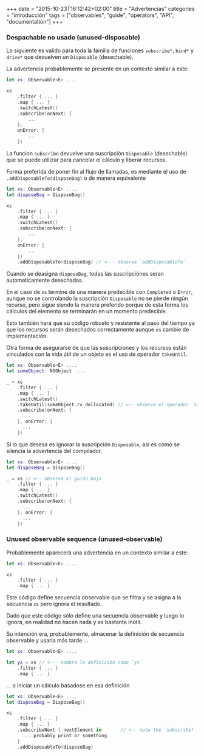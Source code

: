 +++
date = "2015-10-23T16:12:42+02:00"
title = "Advertencias"
categories = "introducción"
tags = ["observables", "guide", "operators", "API", "documentation"]
+++

### <a name="unused-disposable"></a>Despachable no usado (unused-disposable)

Lo siguiente es valido para toda la familia de funciones `subscribe*`, `bind*` y `drive*` que devuelven un `Disposable` (desechable).

La advertencia probablemente se presente en un contexto similar a este:

```Swift
let xs: Observable<E> ....

xs
    .filter { ... }
    .map { ... }
    .switchLatest()
    .subscribe(onNext: {
        ...
    }, 
    onError: {
        ...
    })  
```

La funcion `subscribe` devuelve una suscripción `Disposable` (desechable) que se puede utilizar para cancelar el cálculo y liberar recursos.

Forma preferida de poner fin al flujo de llamadas, es mediante el uso de `.addDisposableTo(disposeBag)` o de manera equivalente

```Swift
let xs: Observable<E> ....
let disposeBag = DisposeBag()

xs
    .filter { ... }
    .map { ... }
    .switchLatest()
    .subscribe(onNext: {
        ...
    }, 
    onError: {
        ...
    })
    .addDisposableTo(disposeBag) // <--- observe `addDisposableTo`
```

Cuando se deasigna `disposeBag`, todas las suscripciónes seran automaticamente desechadas.

En el caso de `xs` termine de una manera predecible con `Completed` o `Error`, aunque no se controlando la suscripción `Disposable` no se pierde ningún recurso, pero sigue siendo la manera preferido porque de esta forma los cálculos del elemento se terminarán en un momento predecible.

Esto también hará que su código robusto y resistente al paso del tiempo ya que los recursos serán desechados correctamente aunque `xs` cambie de implementación.

Otra forma de asegurarse de que las suscripciones y los recursos están vinculados con la vida útil de un objeto es el uso de operador `takeUntil`.

```Swift
let xs: Observable<E> ....
let someObject: NSObject  ...

_ = xs
    .filter { ... }
    .map { ... }
    .switchLatest()
    .takeUntil(someObject.rx_dellocated) // <-- observe el operador `takeUntil` 
    .subscribe(onNext: {
      ...
    }, onError: {
      ...
    })
```

Si lo que desesa es ignorar la suscripción `Disposable`, así es como se silencia la advertencia del compilador.

```Swift
let xs: Observable<E> ....
let disposeBag = DisposeBag()

_ = xs // <-- observe el guión bajo
    .filter { ... }
    .map { ... }
    .switchLatest()
    .subscribe(onNext: {
      ...
    }, onError: {
      ...
    })
```

### <a name="unused-observable"></a>Unused observable sequence (unused-observable)

Probablemente aparecerá una advertencia en un contexto similar a este:

```Swift
let xs: Observable<E> ....

xs
    .filter { ... }
    .map { ... }
```

Este código define secuencia observable que se filtra y se asigna a la secuencia `xs` pero ignora el resultado.

Dado que este código sólo define una secuencia observable y luego lo ignora, en realidad no hacen nada y es bastante inútil.

Su intención era, probablemente, almacenar la definición de secuencia observable y usarla más tarde ...

```Swift
let xs: Observable<E> ....

let ys = xs // <--- nombra la definición como `ys`
    .filter { ... }
    .map { ... }
```

... o iniciar un cálculo basadose en esa definición 

```Swift
let xs: Observable<E> ....
let disposeBag = DisposeBag()

xs
    .filter { ... }
    .map { ... }
    .subscribeNext { nextElement in       // <-- note the `subscribe*` method
      ... probably print or something
    }
    .addDisposableTo(disposeBag)
```
